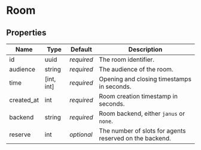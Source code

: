 # Room

## Properties

Name       | Type       | Default    | Description
-----------| ---------- | ---------- | ----------------------------------------------------
id         |       uuid | _required_ | The room identifier.
audience   |     string | _required_ | The audience of the room.
time       | [int, int] | _required_ | Opening and closing timestamps in seconds.
created_at |        int | _required_ | Room creation timestamp in seconds.
backend    |     string | _required_ | Room backend, either `janus` or `none`.
reserve    |        int | _optional_ | The number of slots for agents reserved on the backend.
